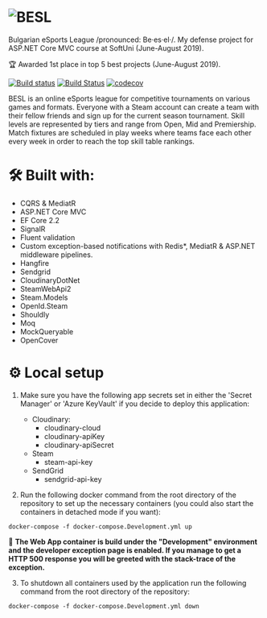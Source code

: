 # ![BESL](https://res.cloudinary.com/vasil-kotsev/image/upload/v1565288701/BESL/besl-logo.png)

Bulgarian eSports League /pronounced: Be·es·el·/. My defense project for ASP.NET Core MVC course at SoftUni (June-August 2019). 

🏆 Awarded 1st place in top 5 best projects (June-August 2019).

[![Build status](https://ci.appveyor.com/api/projects/status/a8x6minra5yhem07?svg=true)](https://ci.appveyor.com/project/SonnyRR/besl)
[![Build Status](https://sonnyrr.visualstudio.com/BESL/_apis/build/status/SonnyRR.BESL?branchName=master)](https://sonnyrr.visualstudio.com/BESL/_build/latest?definitionId=1&branchName=master)
[![codecov](https://codecov.io/gh/SonnyRR/BESL/branch/master/graph/badge.svg)](https://codecov.io/gh/SonnyRR/BESL)

BESL is an online eSports league for competitive tournaments on various games and formats. Everyone with a Steam account can create a team with their fellow friends and sign up for the current season tournament. Skill levels are represented by tiers and range from Open, Mid and Premiership. Match fixtures are scheduled in play weeks where teams face each other every week in order to reach the top skill table rankings.

# 🛠 Built with:
* CQRS & MediatR
* ASP.NET Core MVC
* EF Core 2.2
* SignalR
* Fluent validation
* Custom exception-based notifications with Redis*, MediatR & ASP.NET middleware pipelines.
* Hangfire
* Sendgrid
* CloudinaryDotNet
* SteamWebApi2
* Steam.Models 
* OpenId.Steam
* Shouldly
* Moq
* MockQueryable
* OpenCover

# ⚙️ Local setup
1. Make sure you have the following app secrets set in either the 'Secret Manager' or 'Azure KeyVault' if you decide to deploy this application:
    * Cloudinary:
        - cloudinary-cloud
        - cloudinary-apiKey
        - cloudinary-apiSecret
    * Steam
        - steam-api-key
    * SendGrid
        - sendgrid-api-key

2. Run the following docker command from the root directory of the repository to set up the necessary containers (you could also start the containers in detached mode if you want):
``` 
docker-compose -f docker-compose.Development.yml up
```

📌 __The Web App container is build under the "Development" environment and the developer exception page is enabled. If you manage to get a HTTP 500 response you will be greeted with the stack-trace of the exception.__

3. To shutdown all containers used by the application run the following command from the root directory of the repository:
```
docker-compose -f docker-compose.Development.yml down
```

